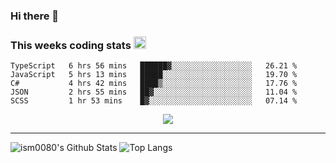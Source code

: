 ### Hi there 👋

<!--START_SECTION:giphy-->
<!--END_SECTION:giphy-->

### This weeks coding stats <img src="https://media1.giphy.com/media/LmNwrBhejkK9EFP504/giphy.gif?cid=ecf05e4723nsktnyyj53u162g7cy5rjqfg6gz06kxdg5y55g&rid=giphy.gif" width="20" height="20" />
<!--START_SECTION:waka-->
```text
TypeScript   6 hrs 56 mins   ██████▓░░░░░░░░░░░░░░░░░░   26.21 % 
JavaScript   5 hrs 13 mins   █████░░░░░░░░░░░░░░░░░░░░   19.70 % 
C#           4 hrs 42 mins   ████▒░░░░░░░░░░░░░░░░░░░░   17.76 % 
JSON         2 hrs 55 mins   ██▓░░░░░░░░░░░░░░░░░░░░░░   11.04 % 
SCSS         1 hr 53 mins    █▓░░░░░░░░░░░░░░░░░░░░░░░   07.14 % 
```
<!--END_SECTION:waka-->

<!--START_SECTION:comicstrip-->
<p align="center">
 <a href="https://xkcd.com/">
 <img src="https://imgs.xkcd.com/comics/lumpers_and_splitters.png" />
</a>
</p>
<!--END_SECTION:comicstrip-->

---

![ism0080's Github Stats](https://github-readme-stats.vercel.app/api?username=ism0080&show_icons=true%hide_border=true&hide=issues)
![Top Langs](https://github-readme-stats.vercel.app/api/top-langs/?username=ism0080&layout=compact)

<!--
**ism0080/ism0080** is a ✨ _special_ ✨ repository because its `README.md` (this file) appears on your GitHub profile.

Here are some ideas to get you started:

- 🔭 I’m currently working on ...
- 🌱 I’m currently learning ...
- 👯 I’m looking to collaborate on ...
- 🤔 I’m looking for help with ...
- 💬 Ask me about ...
- 📫 How to reach me: ...
- 😄 Pronouns: ...
- ⚡ Fun fact: ...
-->
